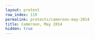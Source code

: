 ```yaml
---
layout: protest
row_index: 119
permalink: protests/cameroon-may-2014
title: Cameroon, May 2014
hidden: true
---
```


